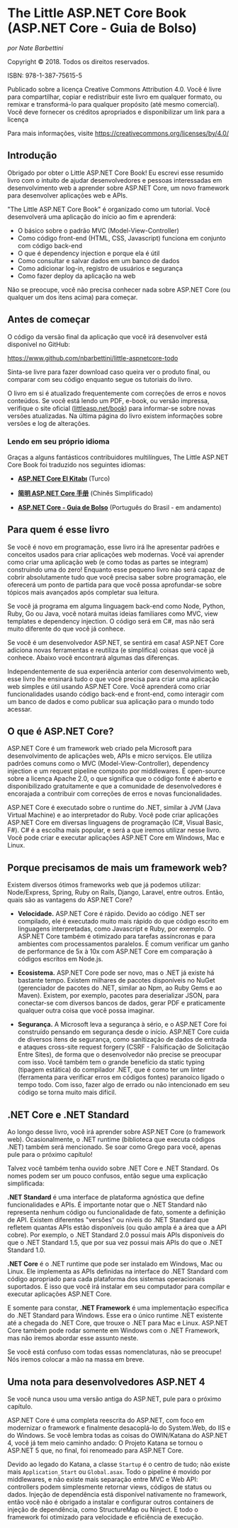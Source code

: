 # The Little ASP.NET Core Book (ASP.NET Core - Guia de Bolso)

*por Nate Barbettini*

Copyright &copy; 2018. Todos os direitos reservados.

ISBN: 978-1-387-75615-5

Publicado sobre a licença Creative Commons Attribution 4.0. Você é livre para compartilhar, copiar e redistribuir este livro em qualquer formato, ou remixar e transformá-lo para qualquer propósito (até mesmo comercial). Você deve fornecer os créditos apropriados e disponibilizar um link para a licença

Para mais informações, visite https://creativecommons.org/licenses/by/4.0/

## Introdução
Obrigado por obter o Little ASP.NET Core Book! Eu escrevi esse resumido livro com o intuito de ajudar desenvolvedores e pessoas interessadas em desenvolvimento web a aprender sobre ASP.NET Core, um novo framework para desenvolver aplicações web e APIs.

"The Little ASP.NET Core Book" é organizado como um tutorial. Você desenvolverá uma aplicação do início ao fim e aprenderá:

* O básico sobre o padrão MVC (Model-View-Controller)
* Como código front-end (HTML, CSS, Javascript) funciona em conjunto com código back-end
* O que é dependency injection e porque ela é útil
* Como consultar e salvar dados em um banco de dados
* Como adicionar log-in, registro de usuários e segurança
* Como fazer deploy da aplicação na web

Não se preocupe, você não precisa conhecer nada sobre ASP.NET Core (ou qualquer um dos itens acima) para começar.

## Antes de começar
O código da versão final da aplicação que você irá desenvolver está disponível no GitHub:

https://www.github.com/nbarbettini/little-aspnetcore-todo

Sinta-se livre para fazer download caso queira ver o produto final, ou comparar com seu código enquanto segue os tutoriais do livro.

O livro em si é atualizado frequentemente com correções de erros e novos conteúdos. Se você está lendo um PDF, e-book, ou versão impressa, verifique o site oficial ([littleasp.net/book](http://www.littleasp.net/book)) para informar-se sobre novas versões atualizadas. Na última página do livro existem informações sobre versões e log de alterações.

### Lendo em seu próprio idioma
Graças a alguns fantásticos contribuidores multilíngues, The Little ASP.NET Core Book foi traduzido nos seguintes idiomas:

* [**ASP.NET Core El Kitabı**](https://sahinyanlik.gitbooks.io/kisa-asp-net-core-kitabi/) (Turco)
 	 
* [**简明 ASP.NET Core 手册**](https://windsting.github.io/little-aspnetcore-book/book/) (Chinês Simplificado)

* [**ASP.NET Core - Guia de Bolso**](https://github.com/joaopgrassi/little-aspnetcore-book) (Português do Brasil - em andamento)

## Para quem é esse livro
Se você é novo em programação, esse livro irá lhe apresentar padrões e conceitos usados para criar aplicações web modernas. Você vai aprender como criar uma aplicação web (e como todas as partes se integram) construindo uma do zero! Enquanto esse pequeno livro não será capaz de cobrir absolutamente tudo que você precisa saber sobre programação, ele oferecerá um ponto de partida para que você possa aprofundar-se sobre tópicos mais avançados após completar sua leitura.

Se você já programa em alguma linguagem back-end como Node, Python, Ruby, Go ou Java, você notará muitas ideias familiares como MVC, view templates e dependency injection. O código será em C#, mas não será muito diferente do que você já conhece.

Se você é um desenvolvedor ASP.NET, se sentirá em casa! ASP.NET Core adiciona novas ferramentas e reutiliza (e simplifica) coisas que você já conhece. Abaixo você encontrará algumas das diferenças.

Independentemente de sua experiência anterior com desenvolvimento web, esse livro lhe ensinará tudo o que você precisa para criar uma aplicação web simples e útil usando ASP.NET Core. Você aprenderá como criar funcionalidades usando código back-end e front-end, como interagir com um banco de dados e como publicar sua aplicação para o mundo todo acessar.

## O que é ASP.NET Core?
ASP.NET Core é um framework web criado pela Microsoft para desenvolvimento de aplicações web, APIs e micro serviços. Ele utiliza padrões comuns como o MVC (Model-View-Controller), dependency injection e um request pipeline composto por middlewares. É open-source sobre a licença Apache 2.0, o que significa que o código fonte é aberto e disponibilizado gratuitamente e que a comunidade de desenvolvedores é encorajada a contribuir com correções de erros e novas funcionalidades.

ASP.NET Core é executado sobre o runtime do .NET, similar à JVM (Java Virtual Machine) e ao interpretador do Ruby. Você pode criar aplicações ASP.NET Core em diversas linguagens de programação (C#, Visual Basic, F#). C# é a escolha mais popular, e será a que iremos utilizar nesse livro. Você pode criar e executar aplicações ASP.NET Core em Windows, Mac e Linux.

## Porque precisamos de mais um framework web?
Existem diversos ótimos frameworks web que já podemos utilizar: Node/Express, Spring, Ruby on Rails, Django, Laravel, entre outros. Então, quais são as vantagens do ASP.NET Core?

* **Velocidade.** ASP.NET Core é rápido. Devido ao código .NET ser compilado, ele é executado muito mais rápido do que código escrito em linguagens interpretadas, como Javascript e Ruby, por exemplo. O ASP.NET Core também é otimizado para tarefas assíncronas e para ambientes com processamentos paralelos. É comum verificar um ganho de performance de 5x à 10x com ASP.NET Core em comparação à códigos escritos em Node.js.

* **Ecosistema.** ASP.NET Core pode ser novo, mas o .NET já existe há bastante tempo. Existem milhares de pacotes disponíveis no NuGet (gerenciador de pacotes do .NET, similar ao Npm, ao Ruby Gems e ao Maven). Existem, por exemplo, pacotes para deserializar JSON, para conectar-se com diversos bancos de dados, gerar PDF e praticamente qualquer outra coisa que você possa imaginar.

* **Segurança.** A Microsoft leva a segurança à sério, e o ASP.NET Core foi construído pensando em segurança desde o início. ASP.NET Core cuida de diversos itens de segurança, como sanitização de dados de entrada e ataques cross-site request forgery (CSRF - Falsificação de Solicitação Entre Sites), de forma que o desenvolvedor não precise se preocupar com isso. Você também tem o grande benefício da static typing (tipagem estática) do compilador .NET, que é como ter um linter (ferramenta para verificar erros em códigos fontes) paranoico ligado o tempo todo. Com isso, fazer algo de errado ou não intencionado em seu código se torna muito mais difícil.

## .NET Core e .NET Standard
Ao longo desse livro, você irá aprender sobre ASP.NET Core (o framework web). Ocasionalmente, o .NET runtime (biblioteca que executa códigos .NET) também será mencionado. Se soar como Grego para você, apenas pule para o próximo capítulo!

Talvez você também tenha ouvido sobre .NET Core e .NET Standard. Os nomes podem ser um pouco confusos, então segue uma explicação simplificada:

**.NET Standard** é uma interface de plataforma agnóstica que define funcionalidades e APIs. É importante notar que o .NET Standard não representa nenhum código ou funcionalidade de fato, somente a definição de API. Existem diferentes "versões" ou níveis do .NET Standard que refletem quantas APIs estão disponíveis (ou quão ampla é a área que a API cobre). Por exemplo, o .NET Standard 2.0 possuí mais APIs disponíveis do que o .NET Standard 1.5, que por sua vez possui mais APIs do que o .NET Standard 1.0.

**.NET Core** é o .NET runtime que pode ser instalado em Windows, Mac ou Linux. Ele implementa as APIs definidas na interface do .NET Standard com código apropriado para cada plataforma dos sistemas operacionais suportados. É isso que você irá instalar em seu computador para compilar e executar aplicações ASP.NET Core.

E somente para constar, **.NET Framework** é uma implementação específica do .NET Standard para Windows. Esse era o único runtime .NET existente até a chegada do .NET Core, que trouxe o .NET para Mac e Linux. ASP.NET Core também pode rodar somente em Windows com o .NET Framework, mas não iremos abordar esse assunto neste.

Se você está confuso com todas essas nomenclaturas, não se preocupe! Nós iremos colocar a mão na massa em breve.

## Uma nota para desenvolvedores ASP.NET 4
Se você nunca usou uma versão antiga do ASP.NET, pule para o próximo capítulo.

ASP.NET Core é uma completa reescrita do ASP.NET, com foco em modernizar o framework e finalmente desacoplá-lo do System.Web, do IIS e do Windows. Se você lembra todas as coisas do OWIN/Katana do ASP.NET 4, você já tem meio caminho andado: O Projeto Katana se tornou o ASP.NET 5 que, no final, foi renomeado para ASP.NET Core.

Devido ao legado do Katana, a classe `Startup` é o centro de tudo; não existe mais `Application_Start` ou `Global.asax`. Todo o pipeline é movido por middlewares, e não existe mais separação entre MVC e Web API: controllers podem simplesmente retornar views, códigos de status ou dados. Injeção de dependência está disponível nativamente no framework, então você não é obrigado a instalar e configurar outros containers de injeção de dependência, como StructureMap ou Ninject. E todo o framework foi otimizado para velocidade e eficiência de execução.
